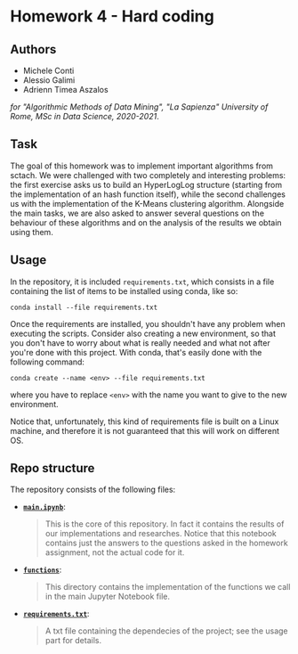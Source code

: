 # Homework 4 - Hard coding
## Authors
* Michele Conti
* Alessio Galimi
* Adrienn Timea Aszalos

*for "Algorithmic Methods of Data Mining", "La Sapienza" University of Rome, MSc in Data Science, 2020-2021*.
## Task
The goal of this homework was to implement important algorithms from sctach. We were challenged with two completely and interesting problems: the first exercise asks us to build an HyperLogLog structure (starting from the implementation of an hash function itself), while the second challenges us with the implementation of the K-Means clustering algorithm. Alongside the main tasks, we are also asked to answer several questions on the behaviour of these algorithms and on the analysis of the results we obtain using them.
## Usage
In the repository, it is included `requirements.txt`, which consists in a file containing the list of items to be installed using conda, like so:

`conda install --file requirements.txt`

Once the requirements are installed, you shouldn't have any problem when executing the scripts. Consider also creating a new environment, so that you don't have to worry about what is really needed and what not after you're done with this project. With conda, that's easily done with the following command:

`conda create --name <env> --file requirements.txt`

where you have to replace `<env>` with the name you want to give to the new environment.

Notice that, unfortunately, this kind of requirements file is built on a Linux machine, and therefore it is not guaranteed that this will work on different OS.
## Repo structure
The repository consists of the following files:
* [__`main.ipynb`__](../main/main.ipynb):
    > This is the core of this repository. In fact it contains the results of our implementations and researches. Notice that this notebook contains just the answers to the questions asked in the homework assignment, not the actual code for it.
* [__`functions`__](../main/functions):
    > This directory contains the implementation of the functions we call in the main Jupyter Notebook file.
* [__`requirements.txt`__](../main/requirements.txt):
    > A txt file containing the dependecies of the project; see the usage part for details.